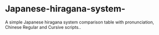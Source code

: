 # Japanese-hiragana-system-
A simple Japanese hiragana system comparison table with pronunciation, Chinese Regular and Cursive scripts..
